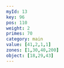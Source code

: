 ```yaml
---
myId: 13
key: 96
pos: 110
weight: 2
primes: 70
category: main
value: [41,2,1,1]
zones: [1,30,40,200]
object: [18,29,43]
---
```

